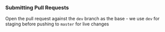 ### Submitting Pull Requests

Open the pull request against the `dev` branch as the base - we use `dev` for staging before pushing to `master` for live changes
